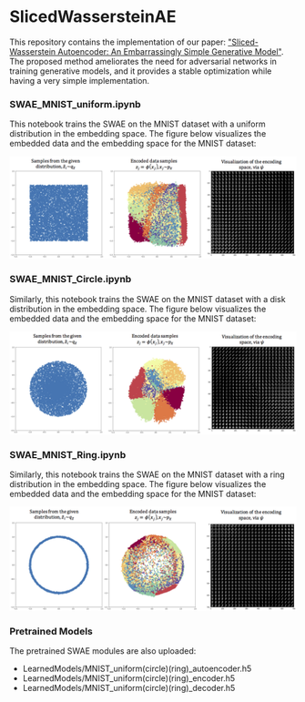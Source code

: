 # SlicedWassersteinAE

This repository contains the implementation of our paper: ["Sliced-Wasserstein Autoencoder: An Embarrassingly Simple Generative Model"](https://arxiv.org/pdf/1804.01947.pdf). The proposed method ameliorates the need for adversarial networks in training generative models, and it provides a stable optimization while having a very simple implementation. 


### SWAE_MNIST_uniform.ipynb

This notebook trains the SWAE on the MNIST dataset with a uniform distribution in the embedding space. The figure below visualizes the embedded data and the embedding space for the MNIST dataset:


![](Figures/SWAE_uniform.png)



### SWAE_MNIST_Circle.ipynb

Similarly, this notebook trains the SWAE on the MNIST dataset with a disk distribution in the embedding space. The figure below visualizes the embedded data and the embedding space for the MNIST dataset:

![](Figures/SWAE_circle.png)


### SWAE_MNIST_Ring.ipynb

Similarly, this notebook trains the SWAE on the MNIST dataset with a ring distribution in the embedding space. The figure below visualizes the embedded data and the embedding space for the MNIST dataset:

![](Figures/SWAE_Ring.png)


### Pretrained Models

The pretrained SWAE modules are also uploaded:

* LearnedModels/MNIST_uniform(circle)(ring)_autoencoder.h5
* LearnedModels/MNIST_uniform(circle)(ring)_encoder.h5
* LearnedModels/MNIST_uniform(circle)(ring)_decoder.h5


